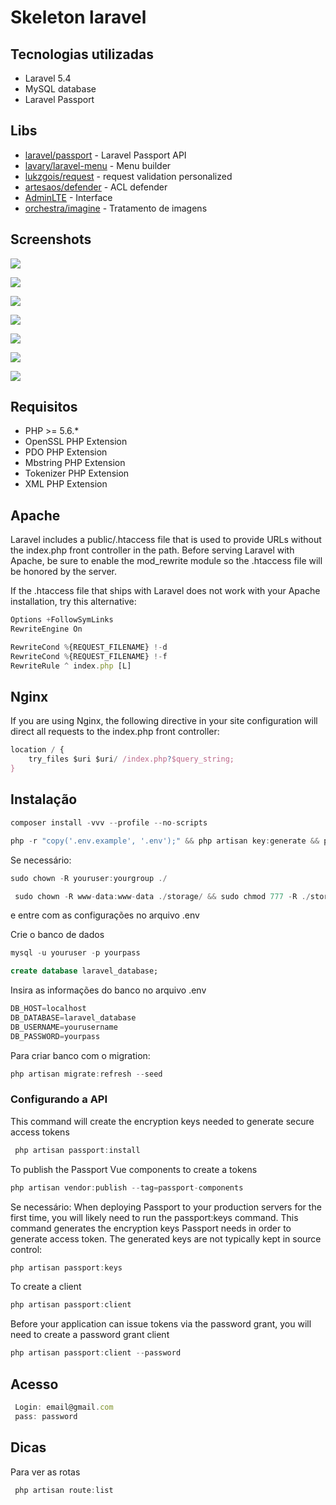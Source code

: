 # Skeleton laravel

## Tecnologias utilizadas

* Laravel 5.4
* MySQL database
* Laravel Passport

## Libs
* [laravel/passport](https://github.com/laravel/passport) - Laravel Passport API
* [lavary/laravel-menu](https://github.com/lavary/laravel-menu) - Menu builder
* [lukzgois/request](https://packagist.org/packages/lukzgois/request) - request validation personalized
* [artesaos/defender](https://github.com/artesaos/defender) - ACL defender
* [AdminLTE](https://adminlte.io/) - Interface
* [orchestra/imagine](https://github.com/orchestral/imagine) - Tratamento de imagens

## Screenshots

![](https://github.com/mauriciopazpp/laravel-skeleton/blob/master/DOCS/Screenshots/Screenshot%20(7).png)

![](https://github.com/mauriciopazpp/laravel-skeleton/blob/master/DOCS/Screenshots/Screenshot%20(6).png)

![](https://github.com/mauriciopazpp/laravel-skeleton/blob/master/DOCS/Screenshots/Screenshot%20(3).png)

![](https://github.com/mauriciopazpp/laravel-skeleton/blob/master/DOCS/Screenshots/Screenshot%20(5).png)

![](https://github.com/mauriciopazpp/laravel-skeleton/blob/master/DOCS/Screenshots/Screenshot%20(1).png)

![](https://github.com/mauriciopazpp/laravel-skeleton/blob/master/DOCS/Screenshots/Screenshot%20(2).png)

![](https://github.com/mauriciopazpp/laravel-skeleton/blob/master/DOCS/Screenshots/Screenshot%20(4).png)

## Requisitos
* PHP >= 5.6.*
* OpenSSL PHP Extension
* PDO PHP Extension
* Mbstring PHP Extension
* Tokenizer PHP Extension
* XML PHP Extension

## Apache

Laravel includes a public/.htaccess file that is used to provide URLs without the index.php front controller in the path. Before serving Laravel with Apache, be sure to enable the mod_rewrite module so the .htaccess file will be honored by the server.

If the .htaccess file that ships with Laravel does not work with your Apache installation, try this alternative:
```javascript
Options +FollowSymLinks
RewriteEngine On

RewriteCond %{REQUEST_FILENAME} !-d
RewriteCond %{REQUEST_FILENAME} !-f
RewriteRule ^ index.php [L]
```
## Nginx
If you are using Nginx, the following directive in your site configuration will direct all requests to the index.php front controller:


```javascript
location / {
    try_files $uri $uri/ /index.php?$query_string;
}
```
## Instalação
```javascript
composer install -vvv --profile --no-scripts
```
```javascript
php -r "copy('.env.example', '.env');" && php artisan key:generate && php artisan clear-compiled && php artisan optimize && php artisan route:clear
```
Se necessário:
```javascript
sudo chown -R youruser:yourgroup ./
```
```javascript
 sudo chown -R www-data:www-data ./storage/ && sudo chmod 777 -R ./storage && sudo chmod 777 -R ./bootstrap/cache && sudo chmod -R guo+w ./storage/
```
e entre com as configurações no arquivo .env

Crie o banco de dados
```sql
mysql -u youruser -p yourpass
```
```sql
create database laravel_database;
```
Insira as informações do banco no arquivo .env
```javascript
DB_HOST=localhost
DB_DATABASE=laravel_database
DB_USERNAME=yourusername
DB_PASSWORD=yourpass
```
Para criar banco com o migration:
```javascript
php artisan migrate:refresh --seed
```

### Configurando a API
This command will create the encryption keys needed to generate secure access tokens
```javascript
 php artisan passport:install
```
To publish the Passport Vue components to create a tokens
```javascript
php artisan vendor:publish --tag=passport-components
```
Se necessário:
When deploying Passport to your production servers for the first time, you will likely need to run the  passport:keys command. This command generates the encryption keys Passport needs in order to generate access token. The generated keys are not typically kept in source control:

```javascript
php artisan passport:keys
```
To create a client 
```javascript
php artisan passport:client
```
Before your application can issue tokens via the password grant, you will need to create a password grant client
```javascript
php artisan passport:client --password
```
## Acesso
```javascript
 Login: email@gmail.com
 pass: password
```
## Dicas
Para ver as rotas
```javascript
 php artisan route:list
```

